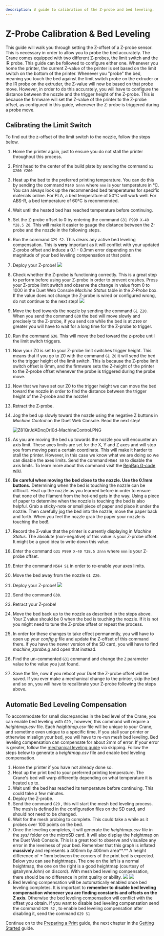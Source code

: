 ```yaml
---
description: A guide to calibration of the Z-probe and bed leveling.
---
```


# Z-Probe Calibration & Bed Leveling

This guide will walk you through setting the Z-offset of a Z-probe sensor. This is necessary in order to allow you to probe the bed accurately. The Crane comes equipped with two different Z-probes, the limit switch and the IR probe. This guide can be followed to configure either one. Whenever you home the printer, the current Z-value of the printer is set based on the limit switch on the bottom of the printer. Whenever you "probe" the bed, meaning you touch the bed against the limit switch probe on the extruder or the IR probe on the extruder, the Z-value will now be based on that probe move. However, in order to do this accurately, you will have to configure the distance between the nozzle and the trigger height of the Z-probe. This is because the firmware will set the Z-value of the printer to the Z-probe offset, as configured in this guide, whenever the Z-probe is triggered during a probe move.

## Calibrating the Limit Switch

To find out the z-offset of the limit switch to the nozzle, follow the steps below.

1. Home the printer again, just to ensure you do not stall the printer throughout this process. 
2. Print head to the center of the build plate by sending the command `G1 X200 Y200` 
3. Heat up the bed to the preferred printing temperature. You can do this by sending the command `M140 Snnn` where `nnn` is your temperature in °C. You can always look up the recommended bed temperatures for specific materials online. For PLA, a bed temperature of 50°C will work well. For ABS-R, a bed temperature of 60°C is recommended. 
4. Wait until the heated bed has reached temperature before continuing. 
5. Set the Z-probe offset to 0 by entering the command `G31 P999 X-40 Y28.5 Z0`. This will make it easier to gauge the distance between the Z-probe and the nozzle in the following steps. 
6. Run the command `G29 S2`. This clears any active bed leveling compensation. This is **very** important as it will conflict with your updated Z-probe offset and induce a 0.1 - 0.3mm error depending on the magnitude of your bed leveling compensation at that point. 
7. Deploy your Z-probe!  ![](../.gitbook/assets/deployingtheprobe-2.gif) 
8. Check whether the Z-probe is functioning correctly. This is a great step to perform before using your Z-probe in order to prevent crashes. Press your Z-probe limit switch and observe the change in value from 0 to 1000 in the Duet Web Console _Machine Status_ table in the _Z-Probe_ box. If the value does not change the Z-probe is wired or configured wrong, do not continue to the next step!  ![](../.gitbook/assets/zprobemachinestatus.png) 
9. Move the bed towards the nozzle by sending the command `G1 Z20`. When you send the command `G30` the bed will move slowly and precisely to the Z-probe, if you send `G30` while the bed is at `Z100` or greater you will have to wait for a long time for the Z-probe to trigger.
10. Run the command `G30`. This will move the bed toward the z-probe until the limit switch triggers.
11. Now your Z0 is set to your Z-probe limit switches trigger height. This means that if you go to Z0 with the command `G1 Z0` it will send the bed to the trigger height of the limit switch. This is because the Z-probe limit switch offset is 0mm, and the firmware sets the Z-height of the printer to the Z-probe offset whenever the probe is triggered during the probe move.
12. Now that we have set our Z0 to the trigger height we can move the bed toward the nozzle in order to find the distance between the trigger height of the Z-probe and the nozzle!
13. Retract the Z-probe.
14. Jog the bed up slowly toward the nozzle using the negative Z buttons in _Machine Control_ on the Duet Web Console. Read the next step!

    ![Z81QrJdADnqOrI0d-MachineControl.PNG](../.gitbook/assets/z81qrjdadnqori0d-machinecontrol-2.PNG)

15. As you are moving the bed up towards the nozzle you will encounter an axis limit. These axes limits are set for the X, Y and Z axes and will stop you from moving past a certain coordinate. This will make it harder to stall the printer. However, in this case we know what we are doing so we can disable the axes limits. Send the command `M564 S0` to disable the axis limits. To learn more about this command visit the [RepRap G-code wiki](https://reprap.org/wiki/G-code#M564:_Limit_axes).
16. **Be careful when moving the bed close to the nozzle. Use the 0.1mm buttons.** Determining when the bed is touching the nozzle can be difficult. Heat up the nozzle as you learned before in order to ensure that none of the filament from the hot-end gets in the way. Using a piece of paper to determine when the nozzle is touching the bed is also helpful. Grab a sticky-note or small piece of paper and place it under the nozzle. Then carefully jog the bed into the nozzle, move the paper back and forth. When you feel the nozzle grab the paper your nozzle is touching the bed!. 
17. Record the Z-value that the printer is currently displaying in _Machine Status_. The absolute \(non-negative\) of this value is your Z-probe offset. It might be a good idea to write down this value.
18. Enter the command `G31 P999 X-40 Y28.5 Znnn` where `nnn` is your Z-probe offset.
19. Enter the command `M564 S1` in order to re-enable your axes limits.
20. Move the bed away from the nozzle `G1 Z20`.
21. Deploy your Z-probe!  ![](../.gitbook/assets/deployingtheprobe-1.gif) 
22. Send the command `G30`.
23. Retract your Z-probe!
24. Move the bed back up to the nozzle as described in the steps above. Your Z value should be 0 when the bed is touching the nozzle. If it is not you might need to tune the Z-probe offset or repeat the process.
25. In order for these changes to take effect permanently, you will have to open up your _config.g_ file and update the Z-offset of this command there. If you have the newer version of the SD card, you will have to find _machine\_zprobe.g_ and open that instead.
26. Find the un-commented `G31` command and change the `Z` parameter value to the value you just found.
27. Save the file, now if you reboot your Duet the Z-probe offset will be saved. If you ever make a mechanical change to the printer, skip the bed and so on, you will have to recalibrate your Z-probe following the steps above.

## Automatic Bed Leveling Compensation

To accommodate for small discrepancies in the bed level of the Crane, you can enable bed leveling with `G29` , however, this command will require a _heightmap.csv_ file. Each _heightmap.csv_ file will be unique to your Crane, and sometime even unique to a specific time. If you stall your printer or otherwise misalign your bed, you will have to re-run mesh bed leveling. Bed leveling compensation can compensate for about 2mm of error. If your error is greater, follow the [mechanical leveling guide](../repair-guides/repairing-broken-belt-clamps.md#leveling-the-bed) via skipping. Follow the steps below to generate a _heightmap.csv_ file and enable bed leveling compensation.

1. Home the printer if you have not already done so.
2. Heat up the print bed to your preferred printing temperature. The Crane's bed will warp differently depending on what temperature it is heated up to.
3. Wait until the bed has reached its temperature before continuing. This could take a few minutes.
4. Deploy the Z-probe.
5. Send the command `G29` , this will start the mesh bed leveling process. The mesh is defined in the configuration files on the SD card, and should not need to be changed.
6. Wait for the mesh probing to complete. This could take a while as it probes over 100 points on the bed.
7. Once the leveling completes, it will generate the _heightmap.csv_ file in the _sys/_ folder on the microSD card. It will also display the heightmap on the Duet Web Console. This is a great tool to observe and visualize any error in the levelness of your bed. Remember that this graph is inflated **massively** and represents a 400mm by 400mm area**.** A height difference of  ± 1mm between the corners of the print bed is expected. Below you can see heightmaps. The one on the left is a normal heightmap, the one on the right is a good heightmap \(courtesy of @talrynn\(John\) on discord\). With mesh bed leveling compensation, there should be no difference in print quality or ability.  ![](../.gitbook/assets/heightmapvisual.PNG) ![](../.gitbook/assets/goodheightmapvisual-1.png) 
8. Bed leveling compensation will be automatically enabled once bed leveling completes. It is important to **remember to disable bed leveling compensation whenever you are finding constants and offsets on the Z axis**. Otherwise the bed leveling compensation will conflict with the offset you obtain. If you want to disable bed leveling compensation send the command `G29 S2` , to enable bed leveling compensation after disabling it, send the command `G29 S1`

Continue on to the [Preparing a Print](https://m3d.gitbook.io/promega-docs/getting-started/preparing-a-print) guide, the next chapter in the [Getting Started](https://m3d.gitbook.io/promega-docs/getting-started) guide.

